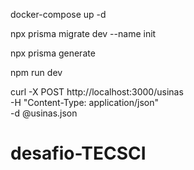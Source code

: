 docker-compose up -d

npx prisma migrate dev --name init

npx prisma generate

npm run dev

curl -X POST http://localhost:3000/usinas \
-H "Content-Type: application/json" \
-d @usinas.json
# desafio-TECSCI

